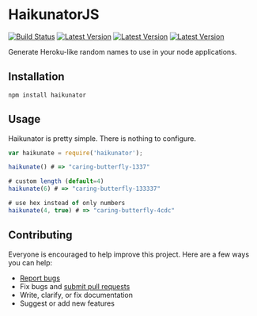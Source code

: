 # HaikunatorJS

[![Build Status](https://img.shields.io/travis/AtroxDev/haikunatorjs.svg?style=flat-square)](https://travis-ci.org/AtroxDev/haikunatorjs)
[![Latest Version](https://img.shields.io/npm/v/haikunator.svg?style=flat-square)](https://www.npmjs.com/package/haikunator)
[![Latest Version](https://img.shields.io/david/atroxdev/haikunatorjs.svg?style=flat-square)](https://david-dm.org/atroxdev/haikunatorjs)
[![Latest Version](https://img.shields.io/david/dev/atroxdev/haikunatorjs.svg?style=flat-square)](https://david-dm.org/atroxdev/haikunatorjs#info=devDependencies)

Generate Heroku-like random names to use in your node applications.

## Installation
```
npm install haikunator
```

## Usage

Haikunator is pretty simple. There is nothing to configure.

```javascript
var haikunate = require('haikunator');

haikunate() # => "caring-butterfly-1337"

# custom length (default=4)
haikunate(6) # => "caring-butterfly-133337"

# use hex instead of only numbers
haikunate(4, true) # => "caring-butterfly-4cdc"
```

## Contributing

Everyone is encouraged to help improve this project. Here are a few ways you can help:

- [Report bugs](https://github.com/atroxdev/haikunatorjs/issues)
- Fix bugs and [submit pull requests](https://github.com/atroxdev/haikunatorjs/pulls)
- Write, clarify, or fix documentation
- Suggest or add new features
